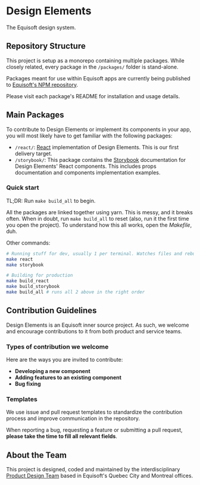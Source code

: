# Design Elements
The Equisoft design system.

## Repository Structure
This project is setup as a monorepo containing multiple packages. While closely related, every package in the `/packages/` folder is stand-alone.

Packages meant for use within Equisoft apps are currently being published to [Equisoft's NPM repository](https://www.npmjs.com/settings/equisoft/packages).

Please visit each package's README for installation and usage details.


## Main Packages
To contribute to Design Elements or implement its components in your app, you will most likely have to get familiar with the following packages:

- `/react/`: [React](https://reactjs.org/) implementation of Design Elements. This is our first delivery target.
- `/storybook/`: This package contains the [Storybook](https://storybook.js.org/) documentation for Design Elements' React components. This includes props documentation and components implementation examples.

### Quick start

TL;DR: Run `make build_all` to begin.

All the packages are linked together using yarn. This is messy, and it breaks often. When in doubt, run `make build_all` to reset (also, run it the first time you open the project). To understand how this all works, open the _Makefile_, duh.

Other commands:

```bash
# Running stuff for dev, usually 1 per terminal. Watches files and rebuilds as needed.
make react
make storybook
```

```bash
# Building for production
make build_react
make build_storybook
make build_all # runs all 2 above in the right order
```

## Contribution Guidelines
Design Elements is an Equisoft inner source project. As such, we welcome and encourage contributions to it from both product and service teams.

### Types of contribution we welcome
Here are the ways you are invited to contribute:
- **Developing a new component**
- **Adding features to an existing component**
- **Bug fixing**

### Templates
We use issue and pull request templates to standardize the contribution process and improve communication in the repository.

When reporting a bug, requesting a feature or submitting a pull request, **please take the time to fill all relevant fields**.

## About the Team
This project is designed, coded and maintained by the interdisciplinary [Product Design Team](https://confluence.equisoft.com/display/PRODUCTDESIGN) based in Equisoft's Quebec City and Montreal offices.
